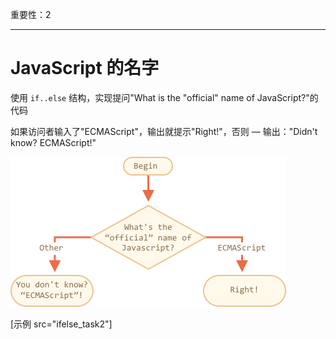 重要性：2

---

# JavaScript 的名字

使用 `if..else` 结构，实现提问"What is the "official" name of JavaScript?"的代码

如果访问者输入了"ECMAScript"，输出就提示"Right!"，否则 — 输出："Didn't know? ECMAScript!"

![](ifelse_task2.png)

[示例 src="ifelse_task2"]

